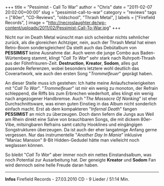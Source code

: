 +++
title = "Pessimist - Call To War"
author = "Chris"
date = "2011-02-07 20:02:00+00:00"
slug = "pessimist-call-to-war"
category = "reviews"
tags = ["80er", "CD-Reviews", "oldschool", "Thrash Metal", ]
labels = ["Firefield Records", ]
image = "http://necroslaughter.de/wp-content/uploads/2011/02/Pessimist-Call-To-War.jpg"
+++

Nicht nur im Death Metal wünscht man sich scheinbar nichts sehnlicher zurück, als die gloreichen Achtziger, nein, auch der Thrash Metal hat einen Retro-Boom sondersgleichen! Da stellt auch das Debütalbum von **PESSIMIST** keine Ausnahme dar. Auch wenn die junge Combo aus Baden-Würtemberg stammt, klingt "_Call To War_" sehr stark nach Ruhrpott-Thrash aus der Föhnfrisuren-Zeit. **Destruction**, **Kreator**, **Sodom**, alles gut passende Referenzen, wobei besonders letztere wohl deutlich das Coverartwork, wie auch den ersten Song "_Trommelfeuer_" geprägt haben.

An dieser Stelle muss ich gestehen: Ich hatte meine Anlaufschwierigkeiten mit "_Call To War_". "_Trommelfeuer_" ist mir ein wenig zu monoton, der Refrain schleppend, die Riffs bis zum Erbrechen wiederholt, alles klingt ein wenig nach angezogener Handbremse. Auch "_The Massacre Of Nanking_" ist eher Durchschnittsware, was einen guten Einstieg in das Album nicht sonderlich einfach macht. Erst ab dem kompakteren "_Infernal Death_" fangen **PESSIMIST** an mich zu überzeugen. Doch dann liefern die Jungs aus Weil am Rhein direkt eine Salve von brauchbaren Songs, die mit dickem 80er-Vibe, mitsingbaren Refrains samt catchy Hooklines und eingängigen Songstrukturen überzeugen. Da ist auch der eher langatmige Anfang gerne vergessen. Nur das instrumentelle "_Another Day In Mania_" inklusive "Maniac Mansion" 8-Bit Hidden-Gedudel hätte man vielleicht noch weglassen können.

So bleibt "_Call To War_" aber immer noch ein nettes Einstandsalbum, was noch Potential zur Ausarbeitung hat. Der geneigte **Kreator** und **Sodom** Fan wird dennoch seine helle Freude daran haben.





---
**Infos**
Firefield Records - 27.03.2010
CD - 9 Lieder / 51:14 Min.
